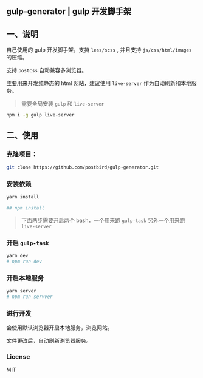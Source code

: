 ## gulp-generator | gulp 开发脚手架

## 一、说明

自己使用的 gulp 开发脚手架，支持 `less/scss` , 并且支持 `js/css/html/images` 的压缩。

支持 `postcss` 自动兼容多浏览器。

主要用来开发纯静态的 html 网站，建议使用 `live-server` 作为自动刷新和本地服务。

> 需要全局安装 `gulp` 和 `live-server`

```bash
npm i -g gulp live-server
```

## 二、使用

### 克隆项目：

```bash
git clone https://github.com/postbird/gulp-generator.git
```

### 安装依赖

```bash
yarn install

## npm install
```

> 下面两步需要开启两个 bash，一个用来跑 `gulp-task` 另外一个用来跑 `live-server`

### 开启 `gulp-task`

```bash
yarn dev
# npm run dev
```

### 开启本地服务

```bash
yarn server
# npm run servver
```

### 进行开发

会使用默认浏览器开启本地服务，浏览网站。

文件更改后，自动刷新浏览器服务。

### License
 
MIT